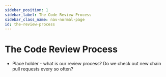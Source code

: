 ```yaml
---
sidebar_position: 1
sidebar_label: The Code Review Process
sidebar_class_name: nav-normal-page
id: the-review-process
---
```


# The Code Review Process

- Place holder - what is our review process?  Do we check out new chain pull requests every so often?
